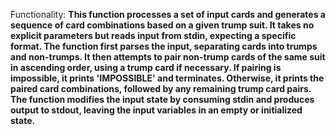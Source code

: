 Functionality: **This function processes a set of input cards and generates a sequence of card combinations based on a given trump suit. It takes no explicit parameters but reads input from stdin, expecting a specific format. The function first parses the input, separating cards into trumps and non-trumps. It then attempts to pair non-trump cards of the same suit in ascending order, using a trump card if necessary. If pairing is impossible, it prints 'IMPOSSIBLE' and terminates. Otherwise, it prints the paired card combinations, followed by any remaining trump card pairs. The function modifies the input state by consuming stdin and produces output to stdout, leaving the input variables in an empty or initialized state.**